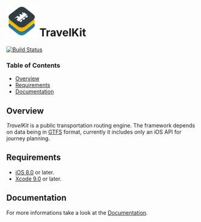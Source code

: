 # <img src="Documentation/images/TravelKit256x256.png" width="80" height="80"> TravelKit

[![Build Status](https://travis-ci.com/karimhm/TravelKit.svg?token=Eo1DcU7271eYfUkoq6gT&branch=master)](https://travis-ci.com/karimhm/TravelKit)

### Table of Contents
- [Overview](#overview)
- [Requirements](#requirements)
- [Documentation](#documentation)

## Overview
*TravelKit* is a  public transportation routing engine. The framework depends on data being in [GTFS](https://developers.google.com/transit/gtfs) format, currently it includes only an iOS API for journey planning.

## Requirements
* [iOS 8.0](https://wikipedia.org/wiki/IOS_8) or later.
* [Xcode 9.0](https://developer.apple.com/xcode) or later.

## Documentation
For more informations take a look at the [Documentation](https://github.com/karimhm/TravelKit/tree/master/Documentation).
